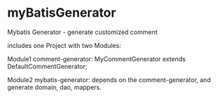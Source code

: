 # myBatisGenerator
Mybatis Generator - generate customized comment

includes one Project with two Modules:

Module1 comment-generator: MyCommentGenerator extends DefaultCommentGenerator;

Module2 mybatis-generator: depends on the comment-generator, and generate domain, dao, mappers.

